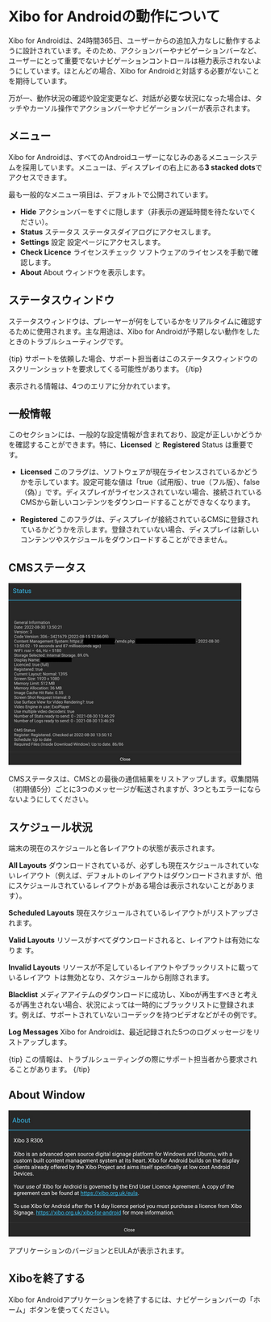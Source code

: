 <!--toc=android_install-->

# Xibo for Androidの動作について

Xibo for Androidは、24時間365日、ユーザーからの追加入力なしに動作するように設計されています。そのため、アクションバーやナビゲーションバーなど、ユーザーにとって重要でないナビゲーションコントロールは極力表示されないようにしています。ほとんどの場合、Xibo for Androidと対話する必要がないことを期待しています。

万が一、動作状況の確認や設定変更など、対話が必要な状況になった場合は、タッチやカーソル操作でアクションバーやナビゲーションバーが表示されます。

## メニュー

Xibo for Androidは、すべてのAndroidユーザーになじみのあるメニューシステムを採用しています。メニューは、ディスプレイの右上にある**3 stacked dots**でアクセスできます。

最も一般的なメニュー項目は、デフォルトで公開されています。

- **Hide** アクションバーをすぐに隠します（非表示の遅延時間を待たないでください）。
- **Status** ステータス ステータスダイアログにアクセスします。
- **Settings** 設定 設定ページにアクセスします。
- **Check Licence** ライセンスチェック ソフトウェアのライセンスを手動で確認します。
- **About**  About ウィンドウを表示します。

## ステータスウィンドウ

ステータスウィンドウは、プレーヤーが何をしているかをリアルタイムに確認するために使用されます。主な用途は、Xibo for Androidが予期しない動作をしたときのトラブルシューティングです。

{tip}
サポートを依頼した場合、サポート担当者はこのステータスウィンドウのスクリーンショットを要求してくる可能性があります。
{/tip}

表示される情報は、4つのエリアに分かれています。

## 一般情報

このセクションには、一般的な設定情報が含まれており、設定が正しいかどうかを確認することができます。特に、**Licensed** と **Registered** Status は重要です。

- **Licensed** このフラグは、ソフトウェアが現在ライセンスされているかどうかを示しています。設定可能な値は「true（試用版）、true（フル版）、false（偽）」です。ディスプレイがライセンスされていない場合、接続されているCMSから新しいコンテンツをダウンロードすることができなくなります。

- **Registered** このフラグは、ディスプレイが接続されているCMSに登録されているかどうかを示します。登録されていない場合、ディスプレイは新しいコンテンツやスケジュールをダウンロードすることができません。

## CMSステータス

![Android CMS Status](img/android_installation_cms_status.png)

CMSステータスは、CMSとの最後の通信結果をリストアップします。収集間隔（初期値5分）ごとに3つのメッセージが転送されますが、3つともエラーにならないようにしてください。

## スケジュール状況

端末の現在のスケジュールと各レイアウトの状態が表示されます。

**All Layouts** ダウンロードされているが、必ずしも現在スケジュールされていないレイアウト（例えば、デフォルトのレイアウトはダウンロードされますが、他にスケジュールされているレイアウトがある場合は表示されないことがあります）。

**Scheduled Layouts** 現在スケジュールされているレイアウトがリストアップされます。

**Valid Layouts** リソースがすべてダウンロードされると、レイアウトは有効になりま す。

**Invalid Layouts** リソースが不足しているレイアウトやブラックリストに載っているレイアウ トは無効となり、スケジュールから削除されます。

**Blacklist** メディアアイテムのダウンロードに成功し、Xiboが再生すべきと考えるが再生されない場合、状況によっては一時的にブラックリストに登録されます。例えば、サポートされていないコーデックを持つビデオなどがその例です。

**Log Messages** Xibo for Androidは、最近記録された5つのログメッセージをリストアップします。

{tip}
この情報は、トラブルシューティングの際にサポート担当者から要求されることがあります。
{/tip}

## About Window

![About Window](img/android_installation_about_window.png)

アプリケーションのバージョンとEULAが表示されます。

## Xiboを終了する

Xibo for Androidアプリケーションを終了するには、ナビゲーションバーの「ホーム」ボタンを使ってください。
